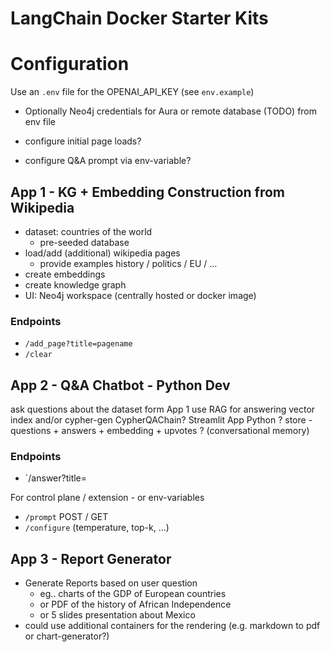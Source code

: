 # LangChain Docker Starter Kits


# Configuration

Use an `.env` file for the OPENAI_API_KEY (see `env.example`)

* Optionally Neo4j credentials for Aura or remote database (TODO) from env file

* configure initial page loads?
* configure Q&A prompt via env-variable?

## App 1 - KG + Embedding Construction from Wikipedia

* dataset: countries of the world
    * pre-seeded database
* load/add (additional) wikipedia pages
    * provide examples history / politics / EU / …
* create embeddings
* create knowledge graph
* UI: Neo4j workspace (centrally hosted or docker image)

### Endpoints

* `/add_page?title=pagename`
* `/clear`

##  App 2 - Q&A Chatbot - Python Dev
ask questions about the dataset form App 1
use RAG for answering
vector index and/or cypher-gen CypherQAChain?
Streamlit App Python
? store - questions + answers + embedding + upvotes ? (conversational memory)

### Endpoints

* `/answer?title=

For control plane / extension - or env-variables

* `/prompt` POST / GET
* `/configure` (temperature, top-k, ...)

##  App 3 - Report Generator

* Generate Reports based on user question
    * eg.. charts of the GDP of European countries
    * or PDF of the history of African Independence
    * or 5 slides presentation about Mexico
* could use additional containers for the rendering (e.g. markdown to pdf or chart-generator?)
